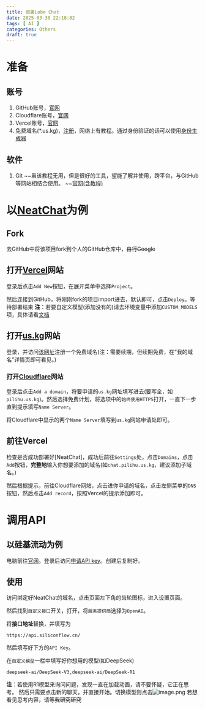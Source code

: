 ```yaml
---
title: 部署Lobe Chat
date: 2025-03-30 22:18:02
tags: [ AI ]
categories: Others
draft: true
---
```

# 准备
## 账号
1. GitHub账号，[官网](https://github.com/)
2. Cloudflare账号，[官网](https://cloudflare.com)
3. Vercel账号，[官网](https://vercel.com)
4. 免费域名(*.us.kg)，[注册](https://register.us.kg/)，网络上有教程。通过身份验证的话可以使用[身份生成器](https://www.meiguodizhi.com/)
## 软件
1. Git ~~虽该教程无用，但是很好的工具，望能了解并使用，跨平台，与GitHub等网站相结合使用。 ~~[官网(含教程)](https://git-scm.com/)

# 以[NeatChat](https://github.com/tianzhentech/NeatChat)为例
## Fork
去GitHub中将该项目fork到个人的GitHub仓库中，~~自行Google~~
## 打开[Vercel](https://vercel.com)网站
登录后点击`Add New`按钮，在展开菜单中选择`Project`。

然后连接到GitHub，将刚刚fork的项目import进去，默认即可，点击`Deploy`。等待部署结束
**注**：若要自定义模型(添加没有的)请去环境变量中添加`CUSTOM_MODELS`项，具体请看[文档](https://github.com/ChatGPTNextWeb/NextChat?tab=readme-ov-file#custom_models-optional)

## 打开[us.kg](https://register.us.kg/)网站
登录，并访问[该网址](https://dash.domain.digitalplat.org/panel/main)注册一个免费域名(注：需要续期，但续期免费，在“我的域名”详情页即可看见。)

### 打开[Cloudflare](https://cloudflare.com)网站
登录后点击`Add a domain`，将要申请的`us.kg`网址填写进去(要写全，如`pilihu.us.kg`)。然后选择免费计划，将选项中的`始终使用HTTPS`打开，一直下一步直到提示填写`Name Server`。

将Cloudflare中显示的两个`Name Server`填写到`us.kg`网站申请处即可。

## 前往Vercel
检查是否成功部署好[NeatChat]，成功后前往`Settings`处，点击`Domains`，点击`Add`按钮，**完整地**输入你想要添加的域名(如`chat.pilihu.us.kg`，建议添加子域名。)

然后根据提示，前往Cloudflare网站，点击进你申请的域名，点击左侧菜单的`DNS`按钮，然后点击`Add record`，按照Vercel的提示添加即可。

# 调用API
## 以硅基流动为例
电脑前往[官网](https://siliconflow.cn/zh-cn/)。登录后访问[申请API key](https://cloud.siliconflow.cn/account/ak)。创建后复制好。

## 使用
访问绑定好NeatChat的域名，点击页面左下角的齿轮图标，进入设置页面。

然后找到`自定义接口`开关，打开，将`服务提供商`选择为`OpenAI`。

将**接口地址**替换，并填写为
```
https://api.siliconflow.cn/
```

然后填写好下方的`API Key`。

在`自定义模型`一栏中填写好你想用的模型(如DeepSeek)
```
deepseek-ai/DeepSeek-V3,deepseek-ai/DeepSeek-R1
```
**注**：若使用R1模型来询问问题，发现一直在加载动画，请不要怀疑，它正在思考。
然后只需要点击新的聊天，并直接开始。切换模型则点击![image.png](https://s2.loli.net/2025/02/12/4WcpmtSdDoHX7hn.png)
若想看见思考内容，请~~等我研究研究~~

